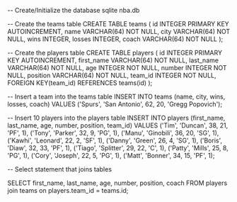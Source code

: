 <!-- ## Show the terminal output here.  -->

-- Create/Initialize the database
sqlite nba.db

-- Create the teams table
CREATE TABLE teams (
id INTEGER PRIMARY KEY AUTOINCREMENT,
name VARCHAR(64) NOT NULL,
city VARCHAR(64) NOT NULL,
wins INTEGER,
losses INTEGER,
coach VARCHAR(64) NOT NULL
);

-- Create the players table
CREATE TABLE players (
id INTEGER PRIMARY KEY AUTOINCREMENT,
first_name VARCHAR(64) NOT NULL,
last_name VARCHAR(64) NOT NULL,
age INTEGER NOT NULL,
number INTEGER NOT NULL,
position VARCHAR(64) NOT NULL,
team_id INTEGER NOT NULL,
FOREIGN KEY(team_id) REFERENCES teams(id)
);

-- Insert a team into the teams table
INSERT INTO teams
(name, city, wins, losses, coach)
VALUES
('Spurs', 'San Antonio', 62, 20, 'Gregg Popovich');

-- Insert 10 players into the players table
INSERT INTO players
(first_name, last_name, age, number, position, team_id)
VALUES
('Tim', 'Duncan', 38, 21, 'PF', 1),
('Tony', 'Parker', 32, 9, 'PG', 1),
('Manu', 'Ginobili', 36, 20, 'SG', 1),
('Kawhi', 'Leonard', 22, 2, 'SF', 1),
('Danny', 'Green', 26, 4, 'SG', 1),
('Boris', 'Diaw', 32, 33, 'PF', 1),
('Tiago', 'Splitter', 29, 22, 'C', 1),
('Patty', 'Mills', 25, 8, 'PG', 1),
('Cory', 'Joseph', 22, 5, 'PG', 1),
('Matt', 'Bonner', 34, 15, 'PF', 1);

-- Select statement that joins tables

SELECT first_name, last_name, age, number, position, coach
FROM players join teams on players.team_id = teams.id;